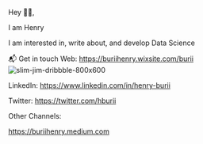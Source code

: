 Hey 👋🏻,

I am Henry

 I am interested in, write about, and develop Data Science 

 📬 Get in touch
Web: https://buriihenry.wixsite.com/burii                              ![slim-jim-_dribbble_-_800x600_](https://user-images.githubusercontent.com/19470424/124121431-8dd13f80-da7d-11eb-8c71-32dbd4f255b3.gif)


LinkedIn: https://www.linkedin.com/in/henry-burii

Twitter: https://twitter.com/hburii

Other Channels:

https://buriihenry.medium.com

